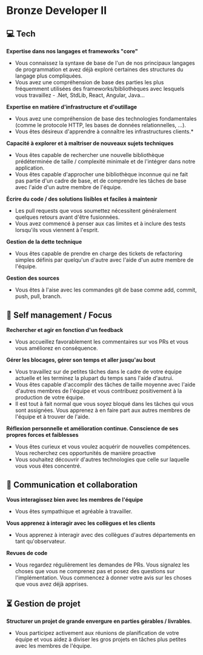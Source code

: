# Bronze Developer II


## 💻 Tech

**Expertise dans nos langages et frameworks "core"**
* Vous connaissez la syntaxe de base de l'un de nos principaux langages de programmation et avez déjà exploré certaines des structures du langage plus compliquées.
* Vous avez une compréhension de base des parties les plus fréquemment utilisées des frameworks/bibliothèques avec lesquels vous travaillez - .Net, StdLib, React, Angular, Java...

**Expertise en matière d'infrastructure et d'outillage**
* Vous avez une compréhension de base des technologies fondamentales (comme le protocole HTTP, les bases de données relationnelles, ...).
* Vous êtes désireux d'apprendre à connaître les infrastructures clients.*

**Capacité à explorer et à maîtriser de nouveaux sujets techniques**
* Vous êtes capable de rechercher une nouvelle bibliothèque prédéterminée de taille / complexité minimale et de l'intégrer dans notre application.
* Vous êtes capable d'approcher une bibliothèque inconnue qui ne fait pas partie d'un cadre de base, et de comprendre les tâches de base avec l'aide d'un autre membre de l'équipe.

**Écrire du code / des solutions lisibles et faciles à maintenir**
* Les pull requests que vous soumettez nécessitent généralement quelques retours avant d'être fusionnées.
* Vous avez commencé à penser aux cas limites et à inclure des tests lorsqu'ils vous viennent à l'esprit.

**Gestion de la dette technique**
* Vous êtes capable de prendre en charge des tickets de refactoring simples définis par quelqu'un d'autre avec l'aide d'un autre membre de l'équipe.

**Gestion des sources**
* Vous êtes à l'aise avec les commandes git de base comme add, commit, push, pull, branch.

## 🎯 Self management / Focus

**Rechercher et agir en fonction d'un feedback**
* Vous accueillez favorablement les commentaires sur vos PRs et vous vous améliorez en conséquence.

**Gérer les blocages, gérer son temps et aller jusqu'au bout**
* Vous travaillez sur de petites tâches dans le cadre de votre équipe actuelle et les terminez la plupart du temps sans l'aide d'autrui.
* Vous êtes capable d'accomplir des tâches de taille moyenne avec l'aide d'autres membres de l'équipe et vous contribuez positivement à la production de votre équipe.
* Il est tout à fait normal que vous soyez bloqué dans les tâches qui vous sont assignées. Vous apprenez à en faire part aux autres membres de l'équipe et à trouver de l'aide.

**Réflexion personnelle et amélioration continue. Conscience de ses propres forces et faiblesses**
* Vous êtes curieux et vous voulez acquérir de nouvelles compétences. Vous recherchez ces opportunités de manière proactive
* Vous souhaitez découvrir d'autres technologies que celle sur laquelle vous vous êtes concentré.

## 💬 Communication et collaboration

**Vous interagissez bien avec les membres de l'équipe**
* Vous êtes sympathique et agréable à travailler.

**Vous apprenez à interagir avec les collègues et les clients**
* Vous apprenez à interagir avec des collègues d'autres départements en tant qu'observateur.

**Revues de code**
* Vous regardez régulièrement les demandes de PRs. Vous signalez les choses que vous ne comprenez pas et posez des questions sur l'implémentation. Vous commencez à donner votre avis sur les choses que vous avez déjà apprises.

## ⏳ Gestion de projet

**Structurer un projet de grande envergure en parties gérables / livrables**.
* Vous participez activement aux réunions de planification de votre équipe et vous aidez à diviser les gros projets en tâches plus petites avec les membres de l'équipe.
